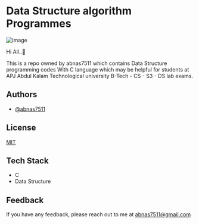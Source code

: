 
# Data Structure algorithm Programmes

<img src="https://img.freepik.com/premium-vector/structure-data-illustration-modern-style_146120-124.jpg?w=740" alt="image"/>

Hi All..👀

This is a repo owned by abnas7511 which contains Data Structure programming codes With C language which may be helpful for students at APJ Abdul Kalam Technological university B-Tech - CS - S3 - DS lab exams.


## Authors

- [@abnas7511](https://www.github.com/abnas7511)


## License

[MIT](https://choosealicense.com/licenses/mit/)


## Tech Stack

- C
- Data Structure


## Feedback

If you have any feedback, please reach out to me at abnas7511@gmail.com

